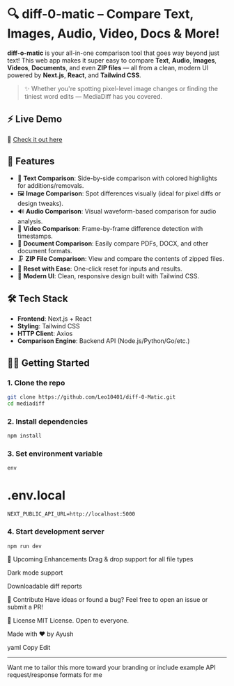 # 🔍 diff-0-matic – Compare Text, Images, Audio, Video, Docs & More!

**diff-o-matic** is your all-in-one comparison tool that goes way beyond just text! This web app makes it super easy to compare **Text**, **Audio**, **Images**, **Videos**, **Documents**, and even **ZIP files** — all from a clean, modern UI powered by **Next.js**, **React**, and **Tailwind CSS**.

> ✨ Whether you're spotting pixel-level image changes or finding the tiniest word edits — MediaDiff has you covered.

## ⚡ Live Demo

🚀 [Check it out here](https://diff-0-matic.vercel.app/)

## 🎯 Features

- 📝 **Text Comparison**: Side-by-side comparison with colored highlights for additions/removals.
- 🖼️ **Image Comparison**: Spot differences visually (ideal for pixel diffs or design tweaks).
- 🔊 **Audio Comparison**: Visual waveform-based comparison for audio analysis.
- 🎥 **Video Comparison**: Frame-by-frame difference detection with timestamps.
- 📄 **Document Comparison**: Easily compare PDFs, DOCX, and other document formats.
- 🗜️ **ZIP File Comparison**: View and compare the contents of zipped files.
- 🧼 **Reset with Ease**: One-click reset for inputs and results.
- 🌙 **Modern UI**: Clean, responsive design built with Tailwind CSS.



## 🛠 Tech Stack

- **Frontend**: Next.js + React
- **Styling**: Tailwind CSS
- **HTTP Client**: Axios
- **Comparison Engine**: Backend API (Node.js/Python/Go/etc.)

## 🧑‍💻 Getting Started

### 1. Clone the repo

```bash
git clone https://github.com/Leo10401/diff-0-Matic.git
cd mediadiff

```

### 2. Install dependencies
```bash
npm install
```
### 3. Set environment variable

```
env
```
# .env.local
```
NEXT_PUBLIC_API_URL=http://localhost:5000
```
### 4. Start development server
```bash
npm run dev
```
🚀 Upcoming Enhancements
 Drag & drop support for all file types

 Dark mode support

 Downloadable diff reports

🙌 Contribute
Have ideas or found a bug? Feel free to open an issue or submit a PR!

📜 License
MIT License. Open to everyone.

Made with ❤️ by Ayush

yaml
Copy
Edit

---

Want me to tailor this more toward your branding or include example API request/response formats for me
